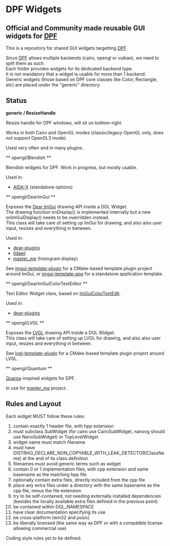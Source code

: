 # DPF Widgets
## Official and Community made reusable GUI widgets for [DPF](https://github.com/DISTRHO/DPF/)

This is a repository for shared GUI widgets targetting [DPF](https://github.com/DISTRHO/DPF/).

Since [DPF](https://github.com/DISTRHO/DPF/) allows multiple backends (cairo, opengl or vulkan), we need to split them as such.  
Each folder provides widgets for its dedicated backend type.  
It is not mandatory that a widget is usable for more than 1 backend.  
Generic widgets (those based on DPF core classes like Color, Rectangle, etc) are placed under the "generic" directory.

## Status

**generic / ResizeHandle**

Resize handle for DPF windows, will sit on bottom-right.

Works in both Cairo and OpenGL modes (classic/legacy OpenGL only, does not support OpenGL3 mode).

Used very often and in many plugins.

** opengl/Blendish **

Blendish widgets for DPF.
Work in progress, but mostly usable.

Used in:

- [AIDA-X](https://github.com/AidaDSP/AIDA-X/) (standalone options)

** opengl/DearImGui **

Exposes the [Dear ImGui](https://github.com/ocornut/imgui/) drawing API inside a DGL Widget.  
The drawing function onDisplay() is implemented internally but a new onImGuiDisplay() needs to be overridden instead.  
This class will take care of setting up ImGui for drawing, and also also user input, resizes and everything in between.

Used in:

- [dear-plugins](https://github.com/DISTRHO/dear-plugins)
- [Ildaeil](https://github.com/DISTRHO/Ildaeil)
- [master_me](https://github.com/trummerschlunk/master_me/) (histogram display)

See [imgui-template-plugin](https://github.com/DISTRHO/imgui-template-plugin/) for a CMake-based template plugin project around ImGui,
or [imgui-template-app](https://github.com/DISTRHO/imgui-template-app/) for a standalone application template.

** opengl/DearImGuiColorTextEditor **

Text Editor Widget class, based on [ImGuiColorTextEdit](https://github.com/BalazsJako/ImGuiColorTextEdit/).

Used in:

- [dear-plugins](https://github.com/DISTRHO/dear-plugins)

** opengl/LVGL **

Exposes the [LVGL](https://github.com/lvgl/lvgl) drawing API inside a DGL Widget.  
This class will take care of setting up LVGL for drawing, and also also user input, resizes and everything in between.

See [lvgl-template-plugin](https://github.com/DISTRHO/lvgl-template-plugin/) for a CMake-based template plugin project around LVGL.

** opengl/Quantum **

[Quanta](https://forum.cockos.com/showthread.php?t=269437)-inspired widgets for DPF.

In use for [master_me](https://github.com/trummerschlunk/master_me/) project.

## Rules and Layout

Each widget MUST follow these rules:

 1. contain exactly 1 header file, with hpp extension
 2. must subclass SubWidget (for cairo use CairoSubWidget, nanovg should use NanoSubWidget) or TopLevelWidget
 3. widget name must match filename
 4. must have DISTRHO_DECLARE_NON_COPYABLE_WITH_LEAK_DETECTOR(ClassName) at the end of its class definition
 5. filenames must avoid generic terms such as widget
 6. contain 0 or 1 implementation files, with cpp extension and same basename as the matching hpp file
 7. optionally contain extra files, directly included from the cpp file
 8. place any extra files under a directory with the same basename as the cpp file, minus the file extension
 9. try to be self-contained, not needing externally installed dependencies (besides the locally available extra files defined in the previous point)
10. be contained within DGL_NAMESPACE
11. have clear documentation specifying its use
12. be cross-platform (win32 and posix)
13. be liberally licensed (the same way as DPF or with a compatible license allowing commercial use)

Coding style rules yet to be defined.
